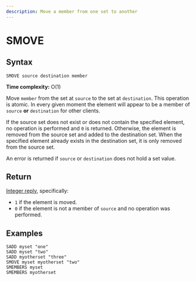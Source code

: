 ```yaml
---
description: Move a member from one set to another
---
```


# SMOVE

## Syntax

    SMOVE source destination member

**Time complexity:** O(1)

Move `member` from the set at `source` to the set at `destination`.
This operation is atomic.
In every given moment the element will appear to be a member of `source` **or**
`destination` for other clients.

If the source set does not exist or does not contain the specified element, no
operation is performed and `0` is returned.
Otherwise, the element is removed from the source set and added to the
destination set.
When the specified element already exists in the destination set, it is only
removed from the source set.

An error is returned if `source` or `destination` does not hold a set value.

## Return

[Integer reply](https://redis.io/docs/reference/protocol-spec#resp-integers), specifically:

* `1` if the element is moved.
* `0` if the element is not a member of `source` and no operation was performed.

## Examples

```cli
SADD myset "one"
SADD myset "two"
SADD myotherset "three"
SMOVE myset myotherset "two"
SMEMBERS myset
SMEMBERS myotherset
```
